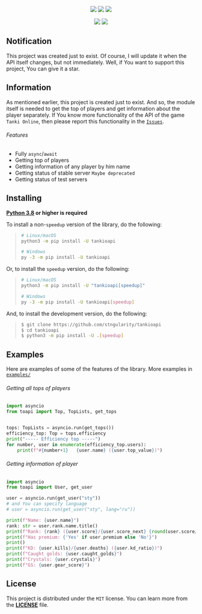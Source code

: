 <p align=center>
    <img src="https://img.shields.io/badge/-stngularity's%20work-%2346df11">
    <img src="https://img.shields.io/pypi/v/tankioapi?color=%2346df11&label=Version">
    <img src="https://img.shields.io/pypi/dd/tankioapi?color=%2346df11&label=Downloads">
</p>
<p align=center>
    <img src="https://img.shields.io/github/issues/stngularity/tankioapi?color=%2346df11&label=Issues">
    <img src="https://img.shields.io/github/license/stngularity/tankioapi?color=%2346df11&label=License">
</p>

## Notification
This project was created just to exist. Of course, I will update it when the API itself changes, but not immediately. Well, if You want to support this project, You can give it a star.

## Information
As mentioned earlier, this project is created just to exist. And so, the module itself is needed to get the top of players and get information about the player separately. If You know more functionality of the API of the game `Tanki Online`, then please report this functionality in the [`Issues`](https://github.com/stngularity/tankioapi/issues).

###### Features
- Fully `async`/`await`
- Getting top of players
- Getting information of any player by him name
- Getting status of stable server `Maybe deprecated`
- Getting status of test servers

## Installing
**[Python 3.8](https://www.python.org/downloads/) or higher is required**

To install a non-`speedup` version of the library, do the following:
> ```sh
> # Linux/macOS
> python3 -m pip install -U tankioapi
>
> # Windows
> py -3 -m pip install -U tankioapi
> ```

Or, to install the `speedup` version, do the following:
> ```sh
> # Linux/macOS
> python3 -m pip install -U "tankioapi[speedup]"
>
> # Windows
> py -3 -m pip install -U tankioapi[speedup]
> ```

And, to install the development version, do the following:
> ```sh
> $ git clone https://github.com/stngularity/tankioapi
> $ cd tankioapi
> $ python3 -m pip install -U .[speedup]
> ```

## Examples
Here are examples of some of the features of the library. More examples in [`examples/`](/examples)

###### Getting all tops of players
```py
import asyncio
from toapi import Top, TopLists, get_tops


tops: TopLists = asyncio.run(get_tops())
efficiency_top: Top = tops.efficiency
print("----- Efficiency top -----")
for number, user in enumerate(efficiency_top.users):
    print(f"#{number+1}   {user.name} ({user.top_value})")
```

###### Getting information of player
```py
import asyncio
from toapi import User, get_user

user = asyncio.run(get_user("sty"))
# and You can specify language
# user = asyncio.run(get_user("sty", lang="ru"))

print(f"Name: {user.name}")
rank: str = user.rank.name.title()
print(f"Rank: {rank} ({user.score}/{user.score_next} {round(user.score/user.score_next*100)}%)")
print(f"Has premium: {'Yes' if user.premium else 'No'}")
print()
print(f"KD: {user.kills}/{user.deaths} ({user.kd_ratio})")
print(f"Caught golds: {user.caught_golds}")
print(f"Crystals: {user.crystals}")
print(f"GS: {user.gear_score}")
```

## License
This project is distributed under the `MIT` license. You can learn more from the [**LICENSE**](/LICENSE) file.